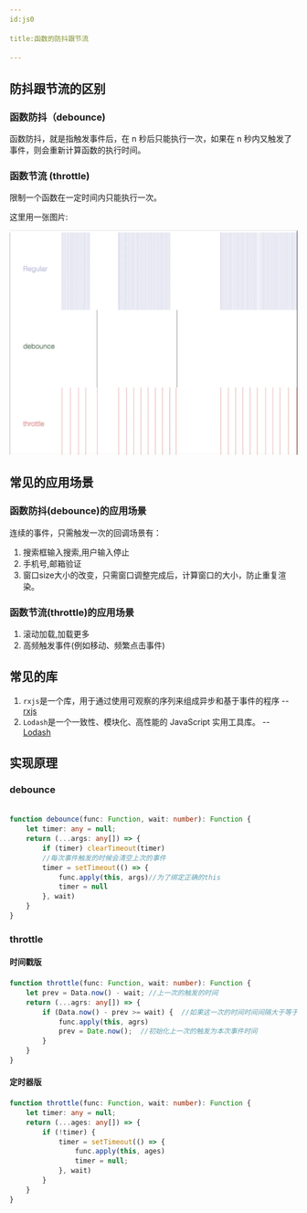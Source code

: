 ```yaml
---
id:js0

title:函数的防抖跟节流

---
```


## 防抖跟节流的区别

### 函数防抖（debounce)

函数防抖，就是指触发事件后，在 n 秒后只能执行一次，如果在 n 秒内又触发了事件，则会重新计算函数的执行时间。

### 函数节流 (throttle)

限制一个函数在一定时间内只能执行一次。

这里用一张图片:

![img](../../../static/img/js/防抖跟节流.png)

## 常见的应用场景

### 函数防抖(debounce)的应用场景

连续的事件，只需触发一次的回调场景有：

1. 搜索框输入搜索,用户输入停止
1. 手机号,邮箱验证
1. 窗口size大小的改变，只需窗口调整完成后，计算窗口的大小，防止重复渲染。

### 函数节流(throttle)的应用场景

1. 滚动加载,加载更多
1. 高频触发事件(例如移动、频繁点击事件)

## 常见的库

1. `rxjs`是一个库，用于通过使用可观察的序列来组成异步和基于事件的程序 --[rxjs](https://rxjs-dev.firebaseapp.com/)
2. `Lodash`是一个一致性、模块化、高性能的 JavaScript 实用工具库。 --[Lodash](https://www.lodashjs.com/)

## 实现原理

### debounce

```ts

function debounce(func: Function, wait: number): Function {
    let timer: any = null;
    return (...args: any[]) => {
        if (timer) clearTimeout(timer)
        //每次事件触发的时候会清空上次的事件
        timer = setTimeout(() => {
            func.apply(this, args)//为了绑定正确的this
            timer = null
        }, wait)
    }
}
```

### throttle

#### 时间戳版

```ts
function throttle(func: Function, wait: number): Function {
    let prev = Data.now() - wait; //上一次的触发的时间
    return (...agrs: any[]) => {
        if (Data.now() - prev >= wait) {  //如果这一次的时间时间间隔大于等于设置的时间触发函数
            func.apply(this, agrs)
            prev = Date.now();  //初始化上一次的触发为本次事件时间
        }
    }
}

```

#### 定时器版

```ts
function throttle(func: Function, wait: number): Function {
    let timer: any = null;
    return (...ages: any[]) => {
        if (!timer) {
            timer = setTimeout(() => {
                func.apply(this, ages)
                timer = null;
            }, wait)
        }
    }
}
```





